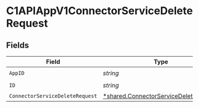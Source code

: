 # C1APIAppV1ConnectorServiceDeleteRequest


## Fields

| Field                                                                                                | Type                                                                                                 | Required                                                                                             | Description                                                                                          |
| ---------------------------------------------------------------------------------------------------- | ---------------------------------------------------------------------------------------------------- | ---------------------------------------------------------------------------------------------------- | ---------------------------------------------------------------------------------------------------- |
| `AppID`                                                                                              | *string*                                                                                             | :heavy_check_mark:                                                                                   | N/A                                                                                                  |
| `ID`                                                                                                 | *string*                                                                                             | :heavy_check_mark:                                                                                   | N/A                                                                                                  |
| `ConnectorServiceDeleteRequest`                                                                      | [*shared.ConnectorServiceDeleteRequest](../../../pkg/models/shared/connectorservicedeleterequest.md) | :heavy_minus_sign:                                                                                   | N/A                                                                                                  |